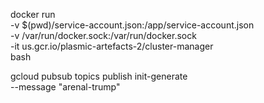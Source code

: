 docker run \
-v $(pwd)/service-account.json:/app/service-account.json \
-v /var/run/docker.sock:/var/run/docker.sock \
-it us.gcr.io/plasmic-artefacts-2/cluster-manager \
bash

gcloud pubsub topics publish init-generate \
	--message "arenal-trump"
